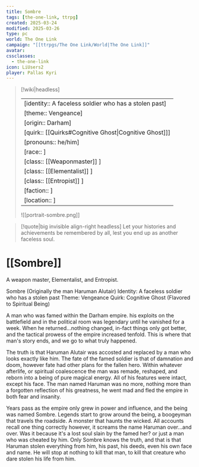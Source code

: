 ```yaml
---
title: Sombre
tags: [the-one-link, ttrpg]
created: 2025-03-24
modified: 2025-03-26
type: pc
world: The One Link
campaign: "[[ttrpgs/The One Link/World|The One Link]]"
avatar: 
cssclasses:
  - the-one-link
icon: LiUsers2
player: Pallas Kyri
---
```


> [!wiki|headless]
>
> |               |
> | ------------- |
> | [identity:: A faceless soldier who has a stolen past] |
> | [theme:: Vengeance] |
> | [origin:: Darham] |
> | [quirk:: [[Quirks#Cognitive Ghost\|Cognitive Ghost]]] |
> | [pronouns:: he/him] |
> | [race:: ] |
> | [class:: [[Weaponmaster]] ] |
> | [class:: [[Elementalist]] ] |
> | [class:: [[Entropist]] ] |
> | [faction:: ] |
> | [location:: ] |
>
> ![[portrait-sombre.png]]

> [!quote|big invisible align-right headless]
> Let your histories and achievements be remembered by all, lest you end up as another faceless soul.

# [[Sombre]]

A weapon master, Elementalist, and Entropist.

Sombre (Originally the man Haruman Alutair)
Identity: A faceless soldier who has a stolen past
Theme: Vengeance
Quirk: Cognitive Ghost (Flavored to Spiritual Being)

A man who was famed within the Darham empire. his exploits on the battlefield and in the political room was legendary until he vanished for a week. When he returned…nothing changed, in-fact things only got better, and the tactical prowess of the empire increased tenfold. This is where that man's story ends, and we go to what truly happened.

The truth is that Haruman Alutair was accosted and replaced by a man who looks exactly like him. The fate of the famed soldier is that of damnation and doom, however fate had other plans for the fallen hero. Within whatever afterlife, or spiritual coalescence the man was remade, reshaped, and reborn into a being of pure magical energy. All of his features were intact, except his face. The man named Haruman was no more, nothing more than a forgotten reflection of his greatness, he went mad and fled the empire in both fear and insanity.

Years pass as the empire only grew in power and influence, and the being was named Sombre. Legends start to grow around the being, a boogeyman that travels the roadside. A monster that haunts the wicked. All accounts recall one thing correctly however, it screams the name Haruman over…and over. Was it because it's a lost soul slain by the famed her? or just a man who was cheated by him. Only Sombre knows the truth, and that is that Haruman stolen everything from him, his past, his deeds, even his own face and name. He will stop at nothing to kill that man, to kill that creature who dare stolen his life from him.
